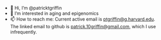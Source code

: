 - 👋 Hi, I’m @patricktgriffin
- 👀 I’m interested in aging and epigenomics
- 📫 How to reach me: Current active email is ptgriffin@g.harvard.edu. The linked email to github is patrick.10griffin@gmail.com, which I use infrequently.

<!---
patricktgriffin/patricktgriffin is a ✨ special ✨ repository because its `README.md` (this file) appears on your GitHub profile.
You can click the Preview link to take a look at your changes.
--->
